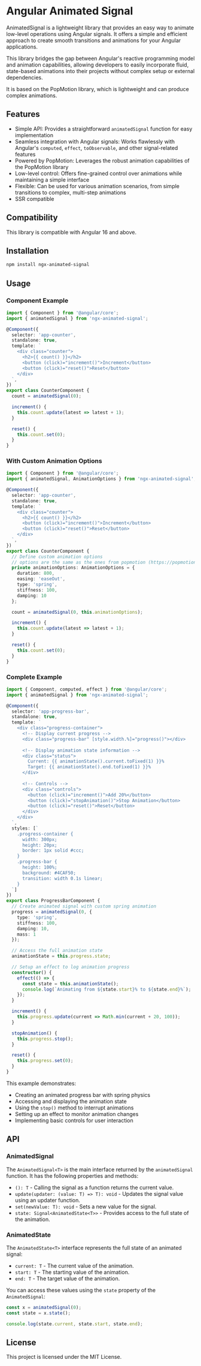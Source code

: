 # Angular Animated Signal

AnimatedSignal is a lightweight library that provides an easy way to animate low-level operations using Angular signals. It offers a simple and efficient approach to create smooth transitions and animations for your Angular applications.

This library bridges the gap between Angular's reactive programming model and animation capabilities, allowing developers to easily incorporate fluid, state-based animations into their projects without complex setup or external dependencies.

It is based on the PopMotion library, which is lightweight and can produce complex animations.

## Features

- Simple API: Provides a straightforward `animatedSignal` function for easy implementation
- Seamless integration with Angular signals: Works flawlessly with Angular's `computed`, `effect`, `toObservable`, and other signal-related features
- Powered by PopMotion: Leverages the robust animation capabilities of the PopMotion library
- Low-level control: Offers fine-grained control over animations while maintaining a simple interface
- Flexible: Can be used for various animation scenarios, from simple transitions to complex, multi-step animations
- SSR compatible

## Compatibility

This library is compatible with Angular 16 and above.

## Installation

```bash
npm install ngx-animated-signal
```

## Usage

### Component Example

```typescript
import { Component } from '@angular/core';
import { animatedSignal } from 'ngx-animated-signal';

@Component({
  selector: 'app-counter',
  standalone: true,
  template: `
    <div class="counter">
      <h2>{{ count() }}</h2>
      <button (click)="increment()">Increment</button>
      <button (click)="reset()">Reset</button>
    </div>
  `,
})
export class CounterComponent {
  count = animatedSignal(0);

  increment() {
    this.count.update(latest => latest + 1);
  }

  reset() {
    this.count.set(0);
  }
}
```

### With Custom Animation Options

```typescript
import { Component } from '@angular/core';
import { animatedSignal, AnimationOptions } from 'ngx-animated-signal';

@Component({
  selector: 'app-counter',
  standalone: true,
  template: `
    <div class="counter">
      <h2>{{ count() }}</h2>
      <button (click)="increment()">Increment</button>
      <button (click)="reset()">Reset</button>
    </div>
  `,
})
export class CounterComponent {
  // Define custom animation options
  // options are the same as the ones from popmotion (https://popmotion.io/)
  private animationOptions: AnimationOptions = {
    duration: 800,
    easing: 'easeOut',
    type: 'spring',
    stiffness: 100,
    damping: 10
  };

  count = animatedSignal(0, this.animationOptions);

  increment() {
    this.count.update(latest => latest + 1);
  }

  reset() {
    this.count.set(0);
  }
}
```

### Complete Example

```typescript
import { Component, computed, effect } from '@angular/core';
import { animatedSignal } from 'ngx-animated-signal';

@Component({
  selector: 'app-progress-bar',
  standalone: true,
  template: `
    <div class="progress-container">
      <!-- Display current progress -->
      <div class="progress-bar" [style.width.%]="progress()"></div>
      
      <!-- Display animation state information -->
      <div class="status">
        Current: {{ animationState().current.toFixed(1) }}%
        Target: {{ animationState().end.toFixed(1) }}%
      </div>
      
      <!-- Controls -->
      <div class="controls">
        <button (click)="increment()">Add 20%</button>
        <button (click)="stopAnimation()">Stop Animation</button>
        <button (click)="reset()">Reset</button>
      </div>
    </div>
  `,
  styles: [`
    .progress-container {
      width: 300px;
      height: 20px;
      border: 1px solid #ccc;
    }
    .progress-bar {
      height: 100%;
      background: #4CAF50;
      transition: width 0.1s linear;
    }
  `]
})
export class ProgressBarComponent {
  // Create animated signal with custom spring animation
  progress = animatedSignal(0, {
    type: 'spring',
    stiffness: 100,
    damping: 10,
    mass: 1
  });

  // Access the full animation state
  animationState = this.progress.state;

  // Setup an effect to log animation progress
  constructor() {
    effect(() => {
      const state = this.animationState();
      console.log(`Animating from ${state.start}% to ${state.end}%`);
    });
  }

  increment() {
    this.progress.update(current => Math.min(current + 20, 100));
  }

  stopAnimation() {
    this.progress.stop();
  }

  reset() {
    this.progress.set(0);
  }
}
```

This example demonstrates:
- Creating an animated progress bar with spring physics
- Accessing and displaying the animation state
- Using the `stop()` method to interrupt animations
- Setting up an effect to monitor animation changes
- Implementing basic controls for user interaction

## API


### AnimatedSignal<T>

The `AnimatedSignal<T>` is the main interface returned by the `animatedSignal` function. It has the following properties and methods:

- `(): T` - Calling the signal as a function returns the current value.
- `update(updater: (value: T) => T): void` - Updates the signal value using an updater function.
- `set(newValue: T): void` - Sets a new value for the signal.
- `state: Signal<AnimatedState<T>>` - Provides access to the full state of the animation.

### AnimatedState<T>

The `AnimatedState<T>` interface represents the full state of an animated signal:

- `current: T` - The current value of the animation.
- `start: T` - The starting value of the animation.
- `end: T` - The target value of the animation.

You can access these values using the `state` property of the `AnimatedSignal`:

```typescript
const x = animatedSignal(0);
const state = x.state();

console.log(state.current, state.start, state.end);
```

## License

This project is licensed under the MIT License.

